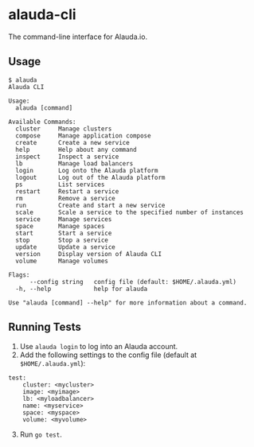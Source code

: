 # alauda-cli
The command-line interface for Alauda.io.

## Usage
```
$ alauda
Alauda CLI

Usage:
  alauda [command]

Available Commands:
  cluster     Manage clusters
  compose     Manage application compose
  create      Create a new service
  help        Help about any command
  inspect     Inspect a service
  lb          Manage load balancers
  login       Log onto the Alauda platform
  logout      Log out of the Alauda platform
  ps          List services
  restart     Restart a service
  rm          Remove a service
  run         Create and start a new service
  scale       Scale a service to the specified number of instances
  service     Manage services
  space       Manage spaces
  start       Start a service
  stop        Stop a service
  update      Update a service
  version     Display version of Alauda CLI
  volume      Manage volumes

Flags:
      --config string   config file (default: $HOME/.alauda.yml)
  -h, --help            help for alauda

Use "alauda [command] --help" for more information about a command.
```

## Running Tests
1. Use `alauda login` to log into an Alauda account.
2. Add the following settings to the config file (default at `$HOME/.alauda.yml`):
```
test:
    cluster: <mycluster>
    image: <myimage>
    lb: <myloadbalancer>
    name: <myservice>
    space: <myspace>
    volume: <myvolume>
```
3. Run `go test`.